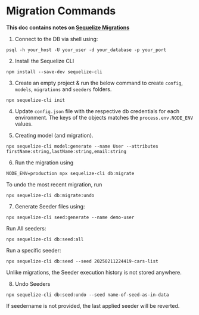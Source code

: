 # Migration Commands

**This doc contains notes on [Sequelize Migrations](https://sequelize.org/docs/v6/other-topics/migrations/)**

1. Connect to the DB via shell using:
```
psql -h your_host -U your_user -d your_database -p your_port
```

2. Install the Sequelize CLI
```
npm install --save-dev sequelize-cli
```

3. Create an empty project & run the below command to create `config`, `models`, `migrations` and `seeders` folders.
```
npx sequelize-cli init
```

4. Update `config.json` file with the respective db credentials for each environment. The keys of the objects matches the `process.env.NODE_ENV` values.

5. Creating model (and migration).
```
npx sequelize-cli model:generate --name User --attributes firstName:string,lastName:string,email:string
```

6. Run the migration using
```
NODE_ENV=production npx sequelize-cli db:migrate
```

To undo the most recent migration, run
```
npx sequelize-cli db:migrate:undo
```

7. Generate Seeder files using:
```
npx sequelize-cli seed:generate --name demo-user
```
Run All seeders:
```
npx sequelize-cli db:seed:all
```

Run a specific seeder:
```
npx sequelize-cli db:seed --seed 20250211224419-cars-list
```
Unlike migrations, the Seeder execution history is not stored anywhere.

8. Undo Seeders
```
npx sequelize-cli db:seed:undo --seed name-of-seed-as-in-data
```
If seedername is not provided, the last applied seeder will be reverted.